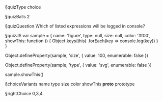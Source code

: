§quizType
choice

§quizBalls
2

§quizQuestion
Which of listed expressions will be logged in console?



§quizJS
var sample = {
  name: 'figure',
  type: null,
  size: null,
  color: '#f00',
  showThis: function () {
    Object.keys(this)
      .forEach(key => console.log(key))
  }
}

Object.defineProperty(sample, 'size', {
  value: 100,
  enumerable: false
})

Object.defineProperty(sample, 'type', {
  value: 'svg',
  enumerable: false
})

sample.showThis()



§choiceVariants
name
type
size
color
showThis
__proto__
prototype

§rightChoice
0,3,4
